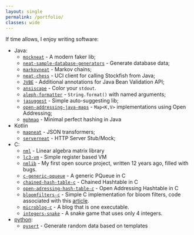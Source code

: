 ```yaml
---
layout: single
permalink: /portfolio/
classes: wide
---
```


If time allows, I enjoy writing software:

* Java: 
    * [`mockneat`](https://www.mockneat.com) - A modern faker lib;
    * [`neat-sample-database-generators`](https://github.com/nomemory/neat-sample-databases-generators) - Generate database data;
    * [`markovneat`](https://github.com/nomemory/markovneat) - Markov chains;
    * [`neat-chess`](https://github.com/nomemory/neat-chess) - UCI client for calling Stockfish from Java;
    * [`JVBE`](https://github.com/nomemory/java-bean-validation-extension) - Additional annotations for Java Bean Validation API;
    * [`ansiscape`](https://github.com/nomemory/ansiscape) - Color your `stdout`.
    * [`aleph-formatter`](https://github.com/nomemory/aleph-formatter) - `String.format()` with named arguments; 
    * [`jasuggest`](https://github.com/nomemory/jasuggest) - Simple auto-suggesting lib;
    * [`open-addressing-java-maps`](https://github.com/nomemory/open-addressing-java-maps) - `Map<K,V>` implementations using Open Addressing;
    * [`mphmap`](https://github.com/nomemory/mphmap) - Minimal perfect hashing in Java
* Kotlin
    * [`mapneat`](  https://github.com/nomemory/mapneat) - JSON transformers;
    * [`serverneat`](https://github.com/nomemory/serverneat) - HTTP Server Stub/Mock;
* C: 
    * [`nml`](https://github.com/nomemory/neat-matrix-library) - Linear algebra matrix library
    * [`lc3-vm`](https://github.com/nomemory/lc3-vm) - Simple register based VM 
    * [`nmlib`](https://github.com/nomemory/nmlib) - My first open source project, written 12 years ago, filled with bugs.
    * [`c-generic-pqueue`](https://github.com/nomemory/c-generic-pqueue) - A generic PQueue in C
    * [`chained-hash-table-c`](https://github.com/nomemory/chained-hash-table-c) - Chained Hashtable in C
    * [`open-adressing-hash-table-c`](https://github.com/nomemory/open-adressing-hash-table-c) - Open Addressing Hashtable in C
    * [`bloomfilters-c`](https://github.com/nomemory/bloomfilters-c) - Simple C implementation for bloom filters, code associated with this [article]({{site.url}}/2022/03/01/on-implementing-bloom-filters-in-c).
    * [`microblog-c`](https://github.com/nomemory/microblog-c) - A blog that is one executable.
    * [`integers-snake`](https://github.com/nomemory/integers-snake) - A snake game that uses only 4 integers.
* [python](#python): 
    * [`pysert`](https://github.com/nomemory/pysert) - Generate random data based on templates